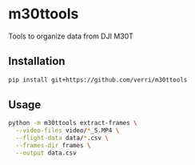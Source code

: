 # m30ttools

Tools to organize data from DJI M30T

## Installation

```sh
pip install git+https://github.com/verri/m30ttools
```

## Usage

```sh
python -m m30ttools extract-frames \
  --video-files video/*_S.MP4 \
  --flight-data data/*.csv \
  --frames-dir frames \
  --output data.csv
```

